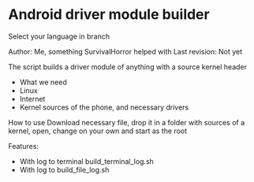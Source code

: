 # Android driver module builder

Select your language in branch

Author: Me, something SurvivalHorror helped with 
Last revision: Not yet



The script builds a driver module of anything with a source kernel header



+ What we need
+ Linux
+ Internet
+ Kernel sources of the phone, and necessary drivers

How to use Download necessary file, drop it in a folder with sources of a kernel, open, change on your own and start as the root

Features:

+ With log to terminal build_terminal_log.sh
+ With log to build_file_log.sh
